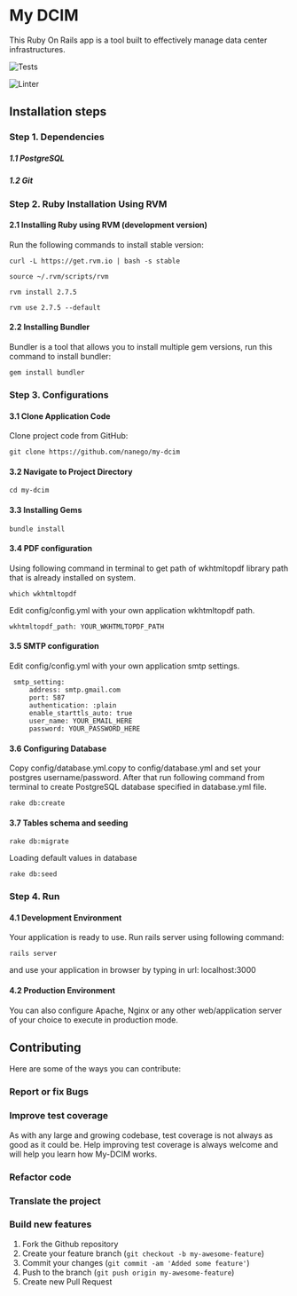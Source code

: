 My DCIM
================

This Ruby On Rails app is a tool built to effectively manage data center infrastructures.

![Tests](https://github.com/nanego/my-dcim/workflows/Tests/badge.svg)

![Linter](https://github.com/nanego/my-dcim/workflows/Linter/badge.svg)

## Installation steps
### Step 1. Dependencies
#####  1.1 PostgreSQL
##### 1.2 Git

### Step 2. Ruby Installation Using RVM

#### 2.1 Installing Ruby using RVM (development version)
Run the following commands to install stable version:

    curl -L https://get.rvm.io | bash -s stable

    source ~/.rvm/scripts/rvm

    rvm install 2.7.5

    rvm use 2.7.5 --default

#### 2.2 Installing Bundler
Bundler is a tool that allows you to install multiple gem versions, run this command to install bundler:

    gem install bundler

### Step 3. Configurations

#### 3.1 Clone Application Code
Clone project code from GitHub:
    
    git clone https://github.com/nanego/my-dcim


#### 3.2 Navigate to Project Directory

    cd my-dcim

#### 3.3 Installing Gems

    bundle install

#### 3.4 PDF configuration
Using following command in terminal to get path of wkhtmltopdf library path that is already installed on system.

    which wkhtmltopdf
Edit config/config.yml with your own application wkhtmltopdf path.

    wkhtmltopdf_path: YOUR_WKHTMLTOPDF_PATH

#### 3.5 SMTP configuration
Edit config/config.yml with your own application smtp settings.

     smtp_setting:
         address: smtp.gmail.com
         port: 587
         authentication: :plain
         enable_starttls_auto: true
         user_name: YOUR_EMAIL_HERE
         password: YOUR_PASSWORD_HERE

#### 3.6 Configuring Database
Copy config/database.yml.copy to config/database.yml and set your postgres username/password. After that run following command from terminal to create PostgreSQL database specified in database.yml file.

    rake db:create

#### 3.7 Tables schema and seeding

    rake db:migrate

Loading default values in database

    rake db:seed

### Step 4. Run

#### 4.1 Development Environment
Your application is ready to use.  Run rails server using following command:

    rails server

and use your application in browser by typing in url: localhost:3000

#### 4.2 Production Environment

You can also configure Apache, Nginx or any other web/application server of your choice to execute in production mode.

Contributing
------------

Here are some of the ways you can contribute:

### Report or fix Bugs

### Improve test coverage

As with any large and growing codebase, test coverage is not always as good as it could be. Help improving test coverage is always welcome and will help you learn how My-DCIM works.
    
### Refactor code

### Translate the project

### Build new features

1. Fork the Github repository
2. Create your feature branch (`git checkout -b my-awesome-feature`)
3. Commit your changes (`git commit -am 'Added some feature'`)
4. Push to the branch (`git push origin my-awesome-feature`)
5. Create new Pull Request
